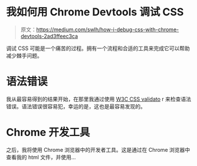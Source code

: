 # 我如何用 Chrome Devtools 调试 CSS

> 原文：<https://medium.com/swlh/how-i-debug-css-with-chrome-devtools-2ad3ffeec3ca>

调试 CSS 可能是一个痛苦的过程。拥有一个流程和合适的工具来完成它可以帮助减少棘手问题。

# 语法错误

我从最容易得到的结果开始，在那里我通过使用 [W3C CSS validato](http://jigsaw.w3.org/css-validator/) r 来检查语法错误。语法错误很容易犯，幸运的是，这也是最容易发现的。

# Chrome 开发工具

之后，我将使用 Chrome 浏览器中的开发者工具。这是通过在 Chrome 浏览器中查看我的 html 文件，并使用…